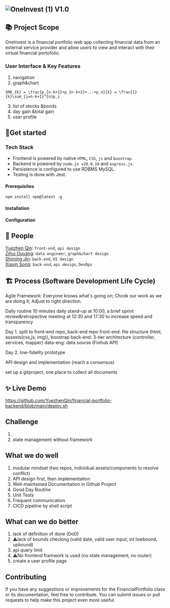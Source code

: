 ## ![OneInvest (1)](https://github.com/user-attachments/assets/1f050290-da3c-4eb9-82a3-0d8ec121e27e) V1.0

<!--## ![OneInvest](https://github.com/user-attachments/assets/adcab216-33d2-4fc9-b0a2-52b86feed5cf) V1.0-->


## 📚 Project Scope
OneInvest is a financial portfolio web app collecting financial data from an external service provider and allow users to view and interact with their virtual financial portofolio. 

### User Interface & Key Features
1. navigation
2. graph&chart
```
SMA_{k} = \frac{p_{n-k+1}+p_{n-k+2}+...+p_n}{k} = \frac{1}{k}\sum_{i=n-k+1}^{n}p_i
```
3. list of stocks &bonds
4. day gain &total gain
5. user profile


## 🚀Get started
### Tech Stack
* Frontend is powered by native `HTML`, `CSS`, `js` and `boostrap`.
* Backend is powered by `node.js v20.0.10` and `express.js`.
* Persistence is configured to use RDBMS MySQL.
* Testing is done with Jest.



#### Prerequisites
```
npm install npm@latest -g
```
#### Installation

#### Configuration

## 💪 People
<a href="https://github.com/yuezhenqin" target="_blank">Yuezhen Qin</a>: `front-end`, `api design`
<br>
<a href="https://github.com/yuezhenqin" target="_blank">Zihui Ouyang</a>: `data engineer`, `graph&chart design`
<br>
<a href="https://github.com/yuezhenqin" target="_blank">Shiming Jin</a>: `back-end`, `UI design`
<br>
<a href="https://github.com/yuezhenqin" target="_blank">Xiaxin Song</a>: `back-end`, `api design`, `DevOps`



## 🏗️ Process (Software Development Life Cycle) 
Agile Framework: Everyone knows what's going on; Chcek our work as we are doing it; Adjust to right direction.

Daily routine
10 minutes daily stand-up at 10:00, a brief sprint review&retropective meeting at 12:30 and 17:30 to increase speed and transparency


Day 1.
split to front-end repo, back-end repo
front-end: file structure (html, assests(css,js, img)), boostrap
back-end: 3-tier architecture (controller, services, mapper)
data-eng: data sourse (Finhub API)

Day 2.
low-fidelity prototype

API design and implementation (reach a consensus)

set up a gitproject, one place to collect all documents

## ✨ Live Demo
https://github.com/YuezhenQin/financial-portfolio-backend/blob/main/deploy.sh

## Challenge
1. 
2. state management without framework

## What we do well
1. modular mindset (two repos, individual assets/components to resolve conflict)
2. API design first, then implementation
3. Well-maintained Documentation in Github Project
4. Good Day Routine
5. Unit Tests
6. Frequent communication
7. CICD pipeline by shell script

## What can we do better
1. lack of definition of done (DoD)
2. ⚠️lack of bounds checking (valid date, valid user input, int lowbound, upbound)
3. api query limit
4. ⚠️No frontend framwork is used (no state management, no router)
5. create a user profile page

## Contributing
If you have any suggestions or improvements for the FinancialPortfolio class or its documentation, feel free to contribute. You can submit issues or pull requests to help make this project even more useful.
